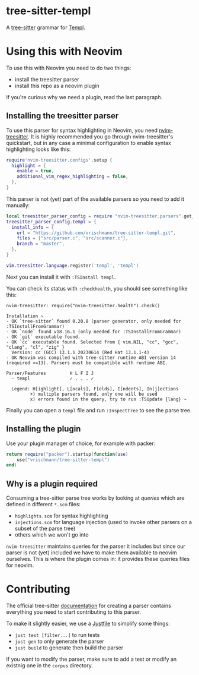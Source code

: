 # tree-sitter-templ

A [tree-sitter](https://github.com/tree-sitter/tree-sitter) grammar for [Templ](https://templ.guide).

# Using this with Neovim

To use this with Neovim you need to do two things:
* install the treesitter parser
* install this repo as a neovim plugin

If you're curious why we need a plugin, read the last paragraph.

## Installing the treesitter parser

To use this parser for syntax highlighting in Neovim, you need [nvim-treesitter](https://github.com/nvim-treesitter/nvim-treesitter).
It is highly recommended you go through nvim-treesitter's quickstart, but in any case a minimal configuration to enable syntax highlighting looks like this:

```lua
require'nvim-treesitter.configs'.setup {
  highlight = {
    enable = true,
    additional_vim_regex_highlighting = false,
  },
}

```

This parser is not (yet) part of the available parsers so you need to add it manually:

```lua
local treesitter_parser_config = require "nvim-treesitter.parsers".get_parser_configs()
treesitter_parser_config.templ = {
  install_info = {
    url = "https://github.com/vrischmann/tree-sitter-templ.git",
    files = {"src/parser.c", "src/scanner.c"},
    branch = "master",
  },
}

vim.treesitter.language.register('templ', 'templ')
```

Next you can install it with `:TSInstall templ`.

You can check its status with `:checkhealth`, you should see something like this:
```
nvim-treesitter: require("nvim-treesitter.health").check()

Installation ~
- OK `tree-sitter` found 0.20.8 (parser generator, only needed for :TSInstallFromGrammar)
- OK `node` found v18.16.1 (only needed for :TSInstallFromGrammar)
- OK `git` executable found.
- OK `cc` executable found. Selected from { vim.NIL, "cc", "gcc", "clang", "cl", "zig" }
  Version: cc (GCC) 13.1.1 20230614 (Red Hat 13.1.1-4)
- OK Neovim was compiled with tree-sitter runtime ABI version 14 (required >=13). Parsers must be compatible with runtime ABI.

Parser/Features         H L F I J
  - templ               ✓ . . . ✓

  Legend: H[ighlight], L[ocals], F[olds], I[ndents], In[j]ections
         +) multiple parsers found, only one will be used
         x) errors found in the query, try to run :TSUpdate {lang} ~
```

Finally you can open a `templ` file and run `:InspectTree` to see the parse tree.

## Installing the plugin

Use your plugin manager of choice, for example with packer:
```lua
return require("packer").startup(function(use)
    use("vrischmann/tree-sitter-templ")
end)
```

## Why is a plugin required

Consuming a tree-sitter parse tree works by looking at _queries_ which are defined in different `*.scm` files:
* `highlights.scm` for syntax highlighting
* `injections.scm` for language injection (used to invoke other parsers on a subset of the parse tree)
* others which we won't go into

`nvim-treesitter` maintains queries for the parser it includes but since our parser is not (yet) included we have to make them available to neovim ourselves.
This is where the plugin comes in: it provides these queries files for neovim.

# Contributing

The official tree-sitter [documentation](https://tree-sitter.github.io/tree-sitter/creating-parsers#getting-started) for creating a parser contains everything you need to start contributing to this parser.

To make it slightly easier, we use a [Justfile](https://github.com/casey/just) to simplify some things:
* `just test [filter...]` to run tests
* `just gen` to only generate the parser
* `just build` to generate then build the parser

If you want to modify the parser, make sure to add a test or modify an existnig one in the `corpus` directory.
